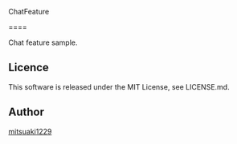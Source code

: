 ChatFeature

====

Chat feature sample.

## Licence

This software is released under the MIT License, see LICENSE.md.

## Author

[mitsuaki1229](https://github.com/mitsuaki1229)
